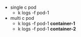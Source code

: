- single c pod
  - k logs -f pod-1
- multi c pod
  - k logs -f pod-1 **container-1**
  - k logs -f pod-1 **container-2**